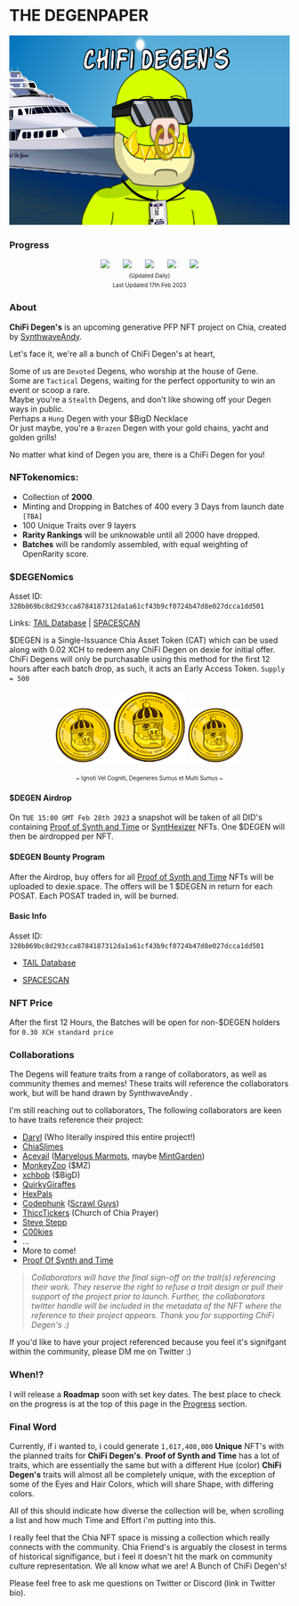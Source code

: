 
# THE DEGENPAPER
<div align="center">
    <img src="./images/banner.png" width="700" height="340"/>
</div>

### Progress
<p align="center" fontsize="4px">
    <img src="https://progress-bar.dev/100?title=Collab Reachout"/>
    <img style="padding-left:20px" src="https://progress-bar.dev/86?title=Artwork"/>
    <img style="padding-left:20px" src="https://progress-bar.dev/50?title=CAT"/>
    <img style="padding-left:20px" src="https://progress-bar.dev/0?title=Mint"/> 
    <img style="padding-left:20px" src="https://progress-bar.dev/0?title=Offered"/> 
    <br/>
    <font size="-2">(Updated Daily) </br>Last Updated 17th Feb 2023</font>
</p>


### About
**ChiFi Degen's** is an upcoming generative PFP NFT project on Chia, created by [SynthwaveAndy](https://twitter.com/ProofOfSynthNFT).

Let's face it, we're all a bunch of ChiFi Degen's at heart,

Some of us are `Devoted` Degens, who worship at the house of Gene.<br/>
Some are `Tactical` Degens, waiting for the perfect opportunity to win an event or scoop a rare.<br/>
Maybe you're a `Stealth` Degens, and don't like showing off your Degen ways in public.<br/>
Perhaps a `Hung` Degen with your $BigD Necklace <br/>
Or just maybe, you're a `Brazen` Degen with your gold chains, yacht and golden grills!<br/>

No matter what kind of Degen you are, there is a ChiFi Degen for you!

### NFTokenomics:
 - Collection of **2000**.
 - Minting and Dropping in Batches of 400 every 3 Days from launch date `[TBA]`
 - 100 Unique Traits over 9 layers
 - **Rarity Rankings** will be unknowable until all 2000 have dropped.
 - **Batches** will be randomly assembled, with equal weighting of OpenRarity score.

### $DEGENomics

Asset ID: `320b869bc8d293cca8784187312da1a61cf43b9cf0724b47d8e027dcca1dd501` 

 Links: [TAIL Database](https://www.taildatabase.com/tail/320b869bc8d293cca8784187312da1a61cf43b9cf0724b47d8e027dcca1dd501)
| [SPACESCAN](https://www.spacescan.io/cat2/320b869bc8d293cca8784187312da1a61cf43b9cf0724b47d8e027dcca1dd501)

$DEGEN is a Single-Issuance Chia Asset Token (CAT) which can be used along with 0.02 XCH to redeem any ChiFi Degen on dexie for initial offer. ChiFi Degens will only be purchasable using this method for the first 12 hours after each batch drop, as such, it acts an Early Access Token. `Supply = 500`


<div align="center" justify-content="center">
    <img src="./images/$DEGEN.png"  width="100" height="100">
    <img src="./images/$DEGEN.png"  width="130" height="130">
    <img src="./images/$DEGEN.png"  width="100" height="100">
    <p><font size="-2">~ Ignoti Vel Cogniti, Degeneres Sumus et Multi Sumus ~</font></p>
    
</div>

#### **$DEGEN Airdrop**
On `TUE 15:00 GMT Feb 28th 2023` a snapshot will be taken of all DID's containing [Proof of Synth and Time](https://mintgarden.io/collections/proof-of-synth-and-time-col1a3stfulcehl4d4fam0w73c0mde8ws4c7k5l85fd54r45gkfhp7hswuuysv?sort_by=-created_at) or [SyntHexizer](https://mintgarden.io/collections/synthexizers-col1xmqhvls8du6zxq7ccm7jpq4xx2ds8andnjr4gfgk35w2nj23hkaqlza2p6?tab=items) NFTs. One $DEGEN will then be airdropped per NFT.

 #### **$DEGEN Bounty Program**
After the Airdrop, buy offers for all [Proof of Synth and Time](https://mintgarden.io/collections/proof-of-synth-and-time-col1a3stfulcehl4d4fam0w73c0mde8ws4c7k5l85fd54r45gkfhp7hswuuysv?sort_by=-created_at) NFTs will be uploaded to dexie.space. The offers will be 1 $DEGEN in return for each POSAT. Each POSAT traded in, will be burned.

#### Basic Info
Asset ID: `320b869bc8d293cca8784187312da1a61cf43b9cf0724b47d8e027dcca1dd501`

- [TAIL Database](https://www.taildatabase.com/tail/320b869bc8d293cca8784187312da1a61cf43b9cf0724b47d8e027dcca1dd501)

- [SPACESCAN](https://www.spacescan.io/cat2/320b869bc8d293cca8784187312da1a61cf43b9cf0724b47d8e027dcca1dd501)

### NFT Price
After the first 12 Hours, the Batches will be open for non-$DEGEN holders for `0.30 XCH standard price`


### Collaborations
The Degens will feature traits from a range of collaborators, as well as community themes and memes! These traits will reference the collaborators work, but will be hand drawn by SynthwaveAndy .

I'm still reaching out to collaborators,
The following collaborators are keen to have traits reference their project:
- [Daryl](https://twitter.com/Smith_Cypher) (Who literally inspired this entire project!)
- [ChiaSlimes](https://twitter.com/chia_slime)
- [Acevail](https://twitter.com/acevail_) ([Marvelous Marmots](https://twitter.com/MarvelMarmots), maybe [MintGarden](https://mintgarden.io/))
- [MonkeyZoo](https://twitter.com/monkeyzoo) ($MZ)
- [xchbob](https://twitter.com/xchbob) ($BigD)
- [QuirkyGiraffes](https://twitter.com/Quirky_Giraffes)
- [HexPals](https://twitter.com/HexPalsNFT)
- [Codephunk](https://twitter.com/codephunk) ([Scrawl Guys](https://twitter.com/ScrawlGuys))
- [ThiccTickers](https://twitter.com/ThiccTickers) (Church of Chia Prayer)
- [Steve Stepp](https://twitter.com/steppsr)
- [C00kies](https://twitter.com/acceptc00kies)
- ...
- More to come!
- [Proof Of Synth and Time](https://mintgarden.io/collections/proof-of-synth-and-time-col1a3stfulcehl4d4fam0w73c0mde8ws4c7k5l85fd54r45gkfhp7hswuuysv)

>*Collaborators will have the final sign-off on the trait(s) referencing their work. They reserve the right to refuse a trait design or pull their support of the project prior to launch. Further, the collaborators twitter handle will be included in the metadata of the NFT where the reference to their project appears. Thank you for supporting ChiFi Degen's :)*

If you'd like to have your project referenced because you feel it's signifgant within the community, please DM me on Twitter :)

### When!?
I will release a **Roadmap** soon with set key dates.
The best place to check on the progress is at the top of this page in the [Progress](#Progress) section.

### Final Word
Currently, if i wanted to, i could generate `1,617,408,000` **Unique** NFT's with the planned traits for **ChiFi Degen's**.
**Proof of Synth and Time** has a lot of traits, which are essentially the same but with a different Hue (color)
**ChiFi Degen's** traits will almost all be completely unique, with the exception of some of the Eyes and Hair Colors, which will share Shape, with differing colors.

All of this should indicate how diverse the collection will be, when scrolling a list and how much Time and Effort i'm putting into this.

I really feel that the Chia NFT space is missing a collection which really connects with the community.
Chia Friend's is arguably the closest in terms of historical signifigance, but i feel it doesn't hit the mark on community culture representation. We all know what we are! A Bunch of ChiFi Degen's!

Please feel free to ask me questions on Twitter or Discord (link in Twitter bio).